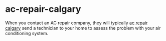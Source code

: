 # ac-repair-calgary
When you contact an AC repair company, they will typically <a href="https://gofurnace.com/air-conditioner-repair/">ac repair calgary</a> send a technician to your home to assess the problem with your air conditioning system. 
